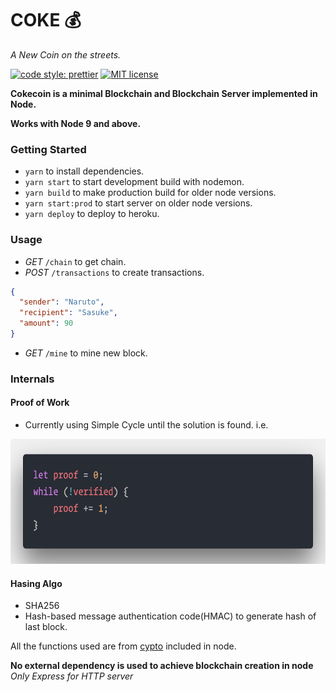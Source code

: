 # COKE 💰

_A New Coin on the streets._

[![code style: prettier](https://img.shields.io/badge/code_style-prettier-ff69b4.svg?style=flat-square)](https://github.com/prettier/prettier) [![MIT license](http://img.shields.io/badge/license-MIT-brightgreen.svg)](http://opensource.org/licenses/MIT)

**Cokecoin is a minimal Blockchain and Blockchain Server implemented in Node.**

**Works with Node 9 and above.**

### Getting Started

- `yarn` to install dependencies.
- `yarn start` to start development build with nodemon.
- `yarn build` to make production build for older node versions.
- `yarn start:prod` to start server on older node versions.
- `yarn deploy` to deploy to heroku.

### Usage

- _GET_ `/chain` to get chain.
- _POST_ `/transactions` to create transactions.

```json
{
  "sender": "Naruto",
  "recipient": "Sasuke",
  "amount": 90
}
```

- _GET_ `/mine` to mine new block.

### Internals

#### Proof of Work

- Currently using Simple Cycle until the solution is found. i.e.

<img src="pow.png" height="200px">

#### Hasing Algo

- SHA256
- Hash-based message authentication code(HMAC) to generate hash of last block.

All the functions used are from [cypto](https://nodejs.org/api/crypto.html) included in node.

**No external dependency is used to achieve blockchain creation in node** _Only Express for HTTP server_
